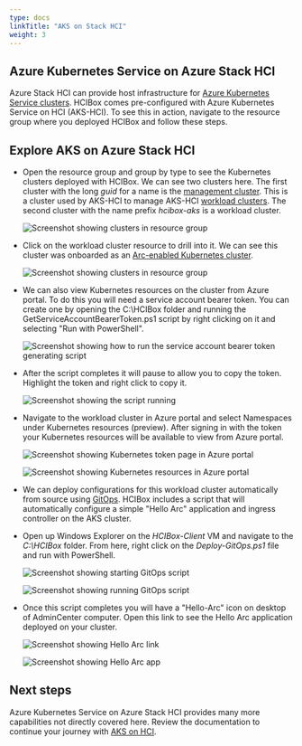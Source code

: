 ```yaml
---
type: docs
linkTitle: "AKS on Stack HCI"
weight: 3
---
```


## Azure Kubernetes Service on Azure Stack HCI

Azure Stack HCI can provide host infrastructure for [Azure Kubernetes Service clusters](https://learn.microsoft.com/azure-stack/aks-hci/). HCIBox comes pre-configured with Azure Kubernetes Service on HCI (AKS-HCI). To see this in action, navigate to the resource group where you deployed HCIBox and follow these steps.

## Explore AKS on Azure Stack HCI

- Open the resource group and group by type to see the Kubernetes clusters deployed with HCIBox. We can see two clusters here. The first cluster with the long _guid_ for a name is the [management cluster](https://learn.microsoft.com/azure-stack/aks-hci/kubernetes-concepts#the-management-cluster). This is a cluster used by AKS-HCI to manage AKS-HCI [workload clusters](https://learn.microsoft.com/azure-stack/aks-hci/kubernetes-concepts#the-workload-cluster). The second cluster with the name prefix _hcibox-aks_ is a workload cluster.

  ![Screenshot showing clusters in resource group](./rg_aks.png)

- Click on the workload cluster resource to drill into it. We can see this cluster was onboarded as an [Arc-enabled Kubernetes cluster](https://learn.microsoft.com/azure/azure-arc/kubernetes/overview).

  ![Screenshot showing clusters in resource group](./aks_cluster_detail.png)

- We can also view Kubernetes resources on the cluster from Azure portal. To do this you will need a service account bearer token. You can create one by opening the C:\HCIBox folder and running the GetServiceAccountBearerToken.ps1 script by right clicking on it and selecting "Run with PowerShell".

  ![Screenshot showing how to run the service account bearer token generating script](./run_token_script.png)

- After the script completes it will pause to allow you to copy the token. Highlight the token and right click to copy it.

  ![Screenshot showing the script running](./run_token_script_result.png)

- Navigate to the workload cluster in Azure portal and select Namespaces under Kubernetes resources (preview). After signing in with the token your Kubernetes resources will be available to view from Azure portal.

  ![Screenshot showing Kubernetes token page in Azure portal](./enter_token_portal.png)

  ![Screenshot showing Kubernetes resources in Azure portal](./k8s_resources_portal.png)

- We can deploy configurations for this workload cluster automatically from source using [GitOps](https://learn.microsoft.com/azure/azure-arc/kubernetes/tutorial-use-gitops-connected-cluster). HCIBox includes a script that will automatically configure a simple "Hello Arc" application and ingress controller on the AKS cluster.

- Open up Windows Explorer on the _HCIBox-Client_ VM and navigate to the _C:\HCIBox_ folder. From here, right click on the _Deploy-GitOps.ps1_ file and run with PowerShell.

  ![Screenshot showing starting GitOps script](./deploy_gitops.png)

  ![Screenshot showing running GitOps script](./deploying_gitops.png)

- Once this script completes you will have a "Hello-Arc" icon on desktop of AdminCenter computer. Open this link to see the Hello Arc application deployed on your cluster.

  ![Screenshot showing Hello Arc link](./hello_arc_desktop.png)

  ![Screenshot showing Hello Arc app](./hello_arc.png)

## Next steps

Azure Kubernetes Service on Azure Stack HCI provides many more capabilities not directly covered here. Review the documentation to continue your journey with [AKS on HCI](https://learn.microsoft.com/azure-stack/aks-hci/).
